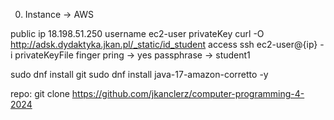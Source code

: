 0. Instance -> AWS


public ip 18.198.51.250
username ec2-user
privateKey curl -O http://adsk.dydaktyka.jkan.pl/_static/id_student
access ssh ec2-user@{ip} -i privateKeyFile
    finger pring -> yes
    passphrase -> student1

sudo dnf install git
sudo dnf install java-17-amazon-corretto -y


repo: git clone https://github.com/jkanclerz/computer-programming-4-2024


